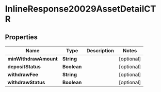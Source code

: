 # InlineResponse20029AssetDetailCTR

## Properties
Name | Type | Description | Notes
------------ | ------------- | ------------- | -------------
**minWithdrawAmount** | **String** |  |  [optional]
**depositStatus** | **Boolean** |  |  [optional]
**withdrawFee** | **String** |  |  [optional]
**withdrawStatus** | **Boolean** |  |  [optional]
